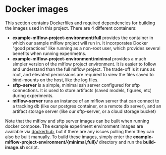 # Docker images
This section contains Dockerfiles and required dependencies for building the images used in this project. There are 4 different containers:
- **example-mlflow-project-environment/full** provides the container in which our sample mlflow project will run in. It incorporates Docker "good practices" like running as a non-root user, which provides several benefits when running experimetns.
- **example-mlflow-project-environment/minimal** provides a much simpler version of the mlflow project environment. It is easier to follow and understand than the full mlflow project. The trade-off is it runs as root, and elevated permissions are required to view the files saved to bind-mounts on the host, like the log files. 
- **sftp-server** is a simple, minimal ssh server configured for sftp connections. It is used to store artifacts (saved models, figures, etc) during experiments.
- **mlflow-server** runs an instance of an mlflow server that can connect to a tracking db (like our postgres container, or a remote db server), and an artifact storage server (like our sftp-server, or a cloud storage bucket)

Note that the mlflow and sftp server images can be built when running docker compose. The example experiment environment images are available via [dockerhub](https://hub.docker.com/r/rccohn/example-mlflow-project-environment), but if there are any issues pulling them they can also be built manually.  To build these images, simply enter the **example-mlflow-project-environment/{minimal,full}/** directory and run the **build-image.sh** script.
